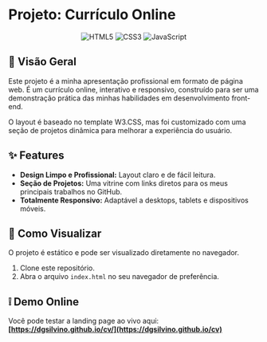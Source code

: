 # Projeto: Currículo Online

<div align="center">
  <img src="https://img.shields.io/badge/HTML5-E34F26?style=for-the-badge&logo=html5&logoColor=white" alt="HTML5">
  <img src="https://img.shields.io/badge/CSS3-1572B6?style=for-the-badge&logo=css3&logoColor=white" alt="CSS3">
  <img src="https://img.shields.io/badge/JavaScript-F7DF1E?style=for-the-badge&logo=javascript&logoColor=black" alt="JavaScript">
</div>

## 📄 Visão Geral

Este projeto é a minha apresentação profissional em formato de página web. É um currículo online, interativo e responsivo, construído para ser uma demonstração prática das minhas habilidades em desenvolvimento front-end.

O layout é baseado no template W3.CSS, mas foi customizado com uma seção de projetos dinâmica para melhorar a experiência do usuário.

## ✨ Features

-   **Design Limpo e Profissional:** Layout claro e de fácil leitura.
-   **Seção de Projetos:** Uma vitrine com links diretos para os meus principais trabalhos no GitHub.
-   **Totalmente Responsivo:** Adaptável a desktops, tablets e dispositivos móveis.

## 🚀 Como Visualizar

O projeto é estático e pode ser visualizado diretamente no navegador.

1.  Clone este repositório.
2.  Abra o arquivo `index.html` no seu navegador de preferência.

## ❕ Demo Online

Você pode testar a landing page ao vivo aqui:
**[https://dgsilvino.github.io/cv/](https://dgsilvino.github.io/cv)**
